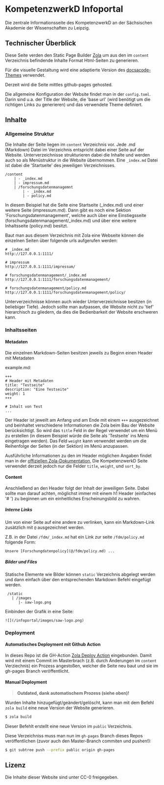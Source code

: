 # KompetenzwerkD Infoportal

Die zentrale Informationsseite des KompetenzwerkD an der Sächsischen Akademie der Wissenschaften zu Leipzig.

## Technischer Überblick

Diese Seite verden den Static Page Builder [Zola](https://www.getzola.org/) um aus den im `content` Verzeichnis befindende Inhalte Format Html-Seiten zu generieren.

Für die visuelle Gestaltung wird eine adaptierte Version des [docsacode-Themes](https://github.com/codeandmedia/zola_docsascode_theme) verwendet.

Derzeit wird die Seite mittles github-pages gehosted.


Die allgemeine Konfiguration der Website findet man in der `config.toml`. Darin sind u.a. der Title der Website, die 'base url' (wird benötigt um die richtigen Links zu generieren) und das verwendete Theme definiert. 


## Inhalte

### Allgemeine Struktur

Die Inhalte der Seite liegen im `content` Verzeichnis vor. Jede .md (Markdown) Datei im Verzeichnis entspricht dabei einer Seite auf der Website. Unterverzeichnisse strukturieren dabei die Inhalte und werden auch so als Menüstruktur in die Website übernommen. Eine `_index.md` Datei ist dabei die 'Startseite' des jeweiligen Verzeichnisses. 

```
/content
    | - _index.md
    | - impressum.md
    | /forschungsdatenmanagemnt
        | - _index.md
        | - policy.md
```

In diesem Beispiel hat die Seite eine Startseite (_index.md) und einer weitere Seite (impressum.md). Dann gibt es noch eine Sektion 'Forschungsdatenmanagement', welche auch über eine Einstiegsseite (forschungsdatenmanagement/_index.md) und über eine weitere Inhaltsseite (policy.md) besitzt. 

Baut man aus diesem Verzeichnis mit Zola eine Webseite können die einzelnen Seiten über folgende urls aufgerufen werden:

```
# _index.md
http://127.0.0.1:1111/

# impressum
http://127.0.0.1:1111/impressum/

# forschungsdatenmanagement/_index.md
http://127.0.0.1:1111/forschungsdatenmanagement/

# forschungsdatenmanagement/policy.md
http://127.0.0.1:1111/forschungsdatenmanagement/policy/
```

Unterverzeichnisse können auch wieder Unterverzeichnisse besitzen (in beliebiger Tiefe). Jedoch sollte man aufpassen, die Website nicht zu 'tief' hierarchisch zu gliedern, da dies die Bedienbarkeit der Website erschweren kann.


### Inhaltsseiten


#### Metadaten

Die einzelnen Markdown-Seiten besitzen jeweils zu Beginn einen Header mit Metadaten 

example.md:
```
+++ 
# Header mit Metadaten 
title: "Testseite"
description: "Eine Testseite"
weight: 1
+++

# Inhalt von Test 
...

```

Der Header ist jeweilt am Anfang und am Ende mit einem `+++` ausgezeichnet und beinhaltet verschiedene Informationen die Zola beim Bau der Website berücksichtigt. So wird das `title` Feld in der Regel verwendet um ein Menü zu erstellen (in diesem Beispiel würde die Seite als 'Testseite' ins Menü eingetragen werden). Das Feld `weight` kann verwendet werden um die Reihenfolge der Seiten (in der Sektion) im Menü anzupassen. 

Ausführliche Informationen zu den im Header möglichen Angaben findet man in der [offiziellen Zola-Dokumentation](https://www.getzola.org/documentation/content/section/), Die KompetenzwerkD Seite verwendet derzeit jedoch nur die Felder `title`, `weight`, und `sort_by`.


#### Content

Anschließend an den Header folgt der Inhalt der jeweiligen Seite. Dabei sollte man darauf achten, möglichst immer mit einem h1 Header (einfaches '# ') zu beginnen um ein einheitliches Erscheinungsbild zu wahren.

 ##### Interne Links

 Um von einer Seite auf eine andere zu verlinken, kann ein Markdown-Link zusätzlich mit `@` ausgezeichnet werden.

 Z.B. in der Datei `/fdm/_index.md` hat ein Link zur seite `/fdm/policy.md` folgende Form:

 ```
 Unsere [Forschungdatenpolicy](@/fdm/policy.md) ...
 ```

 ##### Bilder und Files

 Statische Elemente wie Bilder können `static` Verzeichnis abgelegt werden und dann einfach über den entsprechenden Markdown Befehl eingefügt werden.

```
 /static
   | /images
      |- saw-logo.png
```

Einbinden der Grafik in eine Seite:

```
![](/infoportal/images/saw-logo.png)
```

### Deployment

#### Automatisches Deployment mit Github Action

In dieses Repo ist die GH-Action [Zola Deploy Action](https://github.com/shalzz/zola-deploy-action) eingebunden. Damit wird mit einem Commit im Masterbrach (z.B. durch Änderungen im `content` Verziechnis) ein Prozess angestoßen, welcher die Seite neu baut und sie im gh-pages Branch veröffentlicht.

#### Manual Deployment

> **Outdated, dank automatischem Prozess (siehe oben)!**

Wurden Inhalte hinzugefügt/geändert/gelöscht, kann man mit dem Befehl `zola build` eine neue Version der Website generieren.

```zsh
$ zola build
```

Dieser Befehlt erstellt eine neue Version im `public` Verzeichnis.

Diese Verzeichniss muss man nun im `gh-pages` Branch dieses Repos veröffentlichen (zuvor auch den Master-Branch commiten und pushen!):

```zsh
$ git subtree push --prefix public origin gh-pages
```

## Lizenz

Die Inhalte dieser Website sind unter CC-0 freigegeben.